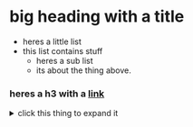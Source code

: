 # big heading with a title
- heres a little list
- this list contains stuff
    - heres a sub list
    - its about the thing above.

### heres a h3 with a [link](https://beanfrog.xyz)

<details>
  <summary>click this thing to expand it</summary>
  
  ### foo bar 
  #### this is smaller
  `code lolol`
</details>
